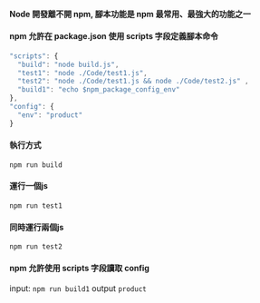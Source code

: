 #### Node 開發離不開 npm, 腳本功能是 npm 最常用、最強大的功能之一

#### npm 允許在 package.json 使用 scripts 字段定義腳本命令
```javascript
"scripts": {
  "build": "node build.js",
  "test1": "node ./Code/test1.js",
  "test2": "node ./Code/test1.js && node ./Code/test2.js" ,
  "build1": "echo $npm_package_config_env"
},
"config": {
  "env": "product"
}
```

#### 執行方式
`npm run build`

#### 運行一個js
`npm run test1`

#### 同時運行兩個js
 `npm run test2`

#### npm 允許使用 scripts 字段讀取 config
 input:  `npm run build1`
 output  `product`
